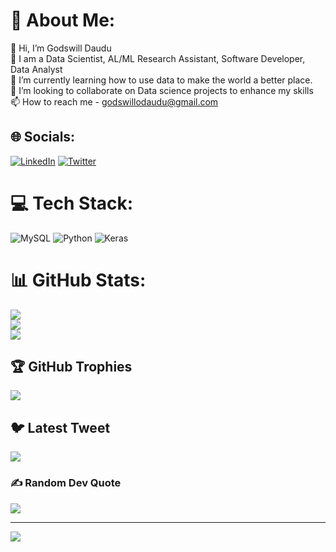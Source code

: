 # 💫 About Me:
👋 Hi, I’m Godswill Daudu<br>👀 I am a Data Scientist, AL/ML Research Assistant, Software Developer, Data Analyst<br>🌱 I’m currently learning how to use data to make the world a better place.<br>💞️ I’m looking to collaborate on Data science projects to enhance my skills<br>📫 How to reach me - godswillodaudu@gmail.com


## 🌐 Socials:
[![LinkedIn](https://img.shields.io/badge/LinkedIn-%230077B5.svg?logo=linkedin&logoColor=white)](https://linkedin.com/in/daudugodswill) [![Twitter](https://img.shields.io/badge/Twitter-%231DA1F2.svg?logo=Twitter&logoColor=white)](https://twitter.com/Dev_Godswill) 

# 💻 Tech Stack:
![MySQL](https://img.shields.io/badge/mysql-%2300f.svg?style=for-the-badge&logo=mysql&logoColor=white) ![Python](https://img.shields.io/badge/python-3670A0?style=for-the-badge&logo=python&logoColor=ffdd54) ![Keras](https://img.shields.io/badge/Keras-%23D00000.svg?style=for-the-badge&logo=Keras&logoColor=white)
# 📊 GitHub Stats:
![](https://github-readme-stats.vercel.app/api?username=Dev-Godswill&theme=dark&hide_border=false&include_all_commits=true&count_private=false)<br/>
![](https://github-readme-streak-stats.herokuapp.com/?user=Dev-Godswill&theme=dark&hide_border=false)<br/>
![](https://github-readme-stats.vercel.app/api/top-langs/?username=Dev-Godswill&theme=dark&hide_border=false&include_all_commits=true&count_private=false&layout=compact)

## 🏆 GitHub Trophies
![](https://github-profile-trophy.vercel.app/?username=Dev-Godswill&theme=radical&no-frame=false&no-bg=true&margin-w=4)

## 🐦 Latest Tweet
[![](https://gtce.itsvg.in/api?username=Dev_Godswill)](https://github.com/VishwaGauravIn/github-twitter-card-embed)

### ✍️ Random Dev Quote
![](https://quotes-github-readme.vercel.app/api?type=horizontal&theme=radical)

---
[![](https://visitcount.itsvg.in/api?id=Dev-Godswill&icon=0&color=0)](https://visitcount.itsvg.in)

<!-- Proudly created with GPRM ( https://gprm.itsvg.in ) -->
